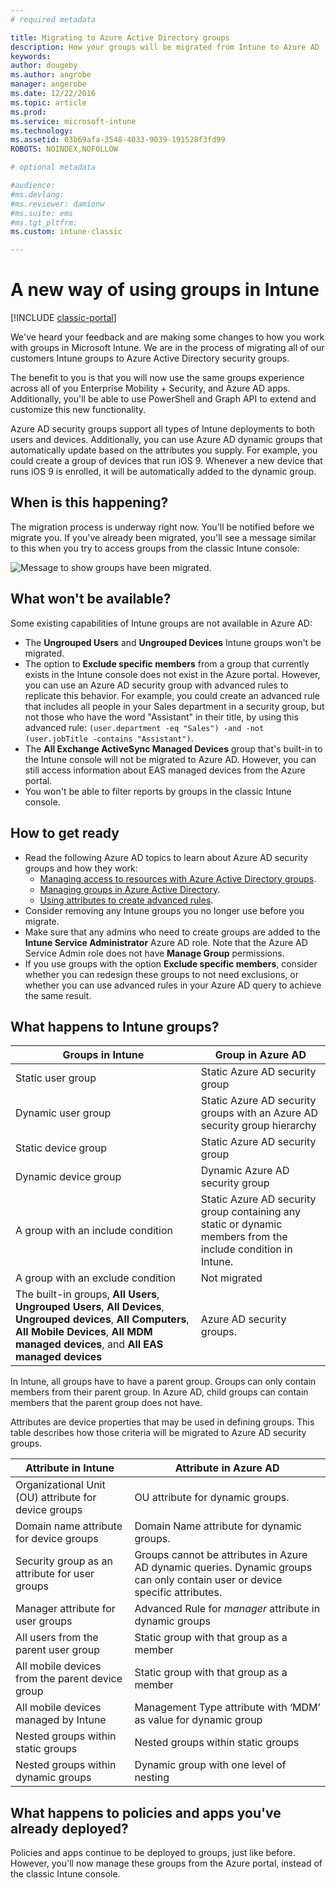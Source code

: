 ```yaml
---
# required metadata

title: Migrating to Azure Active Directory groups
description: How your groups will be migrated from Intune to Azure AD
keywords:
author: dougeby
ms.author: angrobe
manager: angerobe
ms.date: 12/22/2016
ms.topic: article
ms.prod:
ms.service: microsoft-intune
ms.technology:
ms.assetid: 03b69afa-3548-4033-9039-191528f3fd99
ROBOTS: NOINDEX,NOFOLLOW

# optional metadata

#audience:
#ms.devlang:
#ms.reviewer: damionw
#ms.suite: ems
#ms.tgt_pltfrm:
ms.custom: intune-classic

---
```


# A new way of using groups in Intune

[!INCLUDE [classic-portal](../includes/classic-portal.md)]

We've heard your feedback and are making some changes to how you work with groups in Microsoft Intune.
We are in the process of migrating all of our customers Intune groups to Azure Active Directory security groups.

The benefit to you is that you will now use the same groups experience across all of you Enterprise Mobility + Security, and Azure AD apps. Additionally, you'll be able to use PowerShell and Graph API to extend and customize this new functionality.

Azure AD security groups support all types of Intune deployments to both users and devices. Additionally, you can use Azure AD dynamic groups that automatically update based on the attributes you supply. For example, you could create a group of devices that run iOS 9. Whenever a new device that runs iOS 9 is enrolled, it will be automatically added to the dynamic group.

## When is this happening?

The migration process is underway right now. You'll be notified before we migrate you.
If you've already been migrated, you'll see a message similar to this when you try to access groups from the classic Intune console:

![Message to show groups have been migrated.](http://i.imgur.com/72KRaXj.png)

## What won't be available?

Some existing capabilities of Intune groups are not available in Azure AD:

- The **Ungrouped Users** and **Ungrouped Devices** Intune groups won't be migrated.
- The option to **Exclude specific members** from a group that currently exists in the Intune console does not exist in the Azure portal. However, you can use an Azure AD security group with advanced rules to replicate this behavior. For example, you could create an advanced rule that includes all people in your Sales department in a security group, but not those who have the word "Assistant" in their title, by using this advanced rule:
 `(user.department -eq "Sales") -and -not (user.jobTitle -contains "Assistant")`.
- The **All Exchange ActiveSync Managed Devices** group that's built-in to the Intune console will not be migrated to Azure AD. However, you can still access information about EAS managed devices from the Azure portal.
- You won't be able to filter reports by groups in the classic Intune console.
<!--- - Custom group targeting of notification rules will not be available. ROB I took this out as I couldn't replicate the behavior. --->

## How to get ready

- Read the following Azure AD topics to learn about Azure AD security groups and how they work:
	-  [Managing access to resources with Azure Active Directory groups](https://azure.microsoft.com/documentation/articles/active-directory-manage-groups/).
	-  [Managing groups in Azure Active Directory](https://azure.microsoft.com/documentation/articles/active-directory-accessmanagement-manage-groups/).
	-  [Using attributes to create advanced rules](https://azure.microsoft.com/documentation/articles/active-directory-accessmanagement-groups-with-advanced-rules/).
- Consider removing any Intune groups you no longer use before you migrate.
-  Make sure that any admins who need to create groups are added to the **Intune Service Administrator** Azure AD role. Note that the Azure AD Service Admin role does not have **Manage Group** permissions.
-  If you use groups with the option **Exclude specific members**, consider whether you can redesign these groups to not need exclusions, or whether you can use advanced rules in your Azure AD query to achieve the same result.


## What happens to Intune groups?

| Groups in Intune|Group in Azure AD|
|-----------------------------------------------------------------------|-------------------------------------------------------------|
|Static user group|Static Azure AD security group|
|Dynamic user group|Static Azure AD security groups with an Azure AD security group hierarchy|
|Static device group|Static Azure AD security group|
|Dynamic device group|Dynamic Azure AD security group|
|A group with an include condition|Static Azure AD security group containing any static or dynamic members from the include condition in Intune.|
|A group with an exclude condition|Not migrated|
|The built-in groups, **All Users**, **Ungrouped Users**, **All Devices**, **Ungrouped devices**, **All Computers**, **All Mobile Devices**, **All MDM managed devices**, and **All EAS managed devices**|Azure AD security groups.|

In Intune, all groups have to have a parent group. Groups can only contain members from their parent group. In Azure AD, child groups can contain members that the parent group does not have.

Attributes are device properties that may be used in defining groups. This table describes how those criteria will be migrated to Azure AD security groups.

| Attribute in Intune|Attribute in Azure AD|
|-----------------------------------------------------------------------|-------------------------------------------------------------|
|Organizational Unit (OU) attribute for device groups|OU attribute for dynamic groups.|
|Domain name attribute for device groups|Domain Name attribute for dynamic groups.|
|Security group as an attribute for user groups|Groups cannot be attributes in Azure AD dynamic queries. Dynamic groups can only contain user or device specific attributes.|
|Manager attribute for user groups|Advanced Rule for *manager* attribute in dynamic groups|
|All users from the parent user group|Static group with that group as a member|
|All mobile devices from the parent device group|Static group with that group as a member|
|All mobile devices managed by Intune|Management Type attribute with ‘MDM’ as value for dynamic group|
|Nested groups within static groups |Nested groups within static groups|
|Nested groups within dynamic groups|Dynamic group with one level of nesting|

## What happens to policies and apps you've already deployed?

Policies and apps continue to be deployed to groups, just like before. However, you'll now manage these groups from the Azure portal, instead of the classic Intune console.
 
